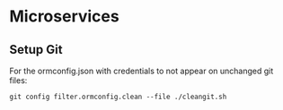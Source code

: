 # Microservices

## Setup Git

For the ormconfig.json with credentials to not appear on unchanged git files:
```
git config filter.ormconfig.clean --file ./cleangit.sh
```